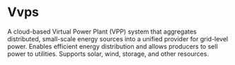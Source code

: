 # Vvps
A cloud-based Virtual Power Plant (VPP) system that aggregates distributed, small-scale energy sources into a unified provider for grid-level power. Enables efficient energy distribution and allows producers to sell power to utilities. Supports solar, wind, storage, and other resources.
